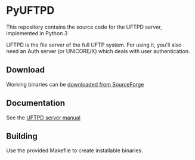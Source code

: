# PyUFTPD

This repository contains the source code for the
UFTPD server, implemented in Python 3

UFTPD is the file server of the full UFTP system. For using it,
you'll also need an Auth server (or UNICORE/X) which deals
with user authentication.

## Download

Working binaries can be 
[downloaded from SourceForge](https://sourceforge.net/projects/unicore/files/Servers/UFTPD)

## Documentation

See the [UFTPD server manual](https://uftp-docs.readthedocs.io/en/latest/admin-docs/uftpd/index.html)

## Building

Use the provided Makefile to create installable binaries.
